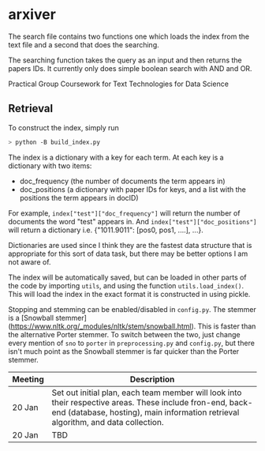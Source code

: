 # arxiver

The search file contains two functions one which loads the index from the text file and a second that does the searching.

The searching function takes the query as an input and then returns the papers IDs. It currently only does simple boolean search with AND and OR.

Practical Group Coursework for Text Technologies for Data Science


## Retrieval

To construct the index, simply run
```bash
> python -B build_index.py
```
The index is a dictionary with a key for each term. At each key is a dictionary with two items:
- doc_frequency (the number of documents the term appears in)
- doc_positions (a dictionary with paper IDs for keys, and a list with the positions the term appears in docID)

For example, `index["test"]["doc_frequency"]` will return the number of documents the word "test" appears in. And `index["test"]["doc_positions"]` will return a dictionary i.e. {"1011.9011": [pos0, pos1, ....], ...}.

Dictionaries are used since I think they are the fastest data structure that is appropriate for this sort of data task, but there may be better options I am not aware of.

The index will be automatically saved, but can be loaded in other parts of the code by importing `utils`, and using the function `utils.load_index()`. This will load the index in the exact format it is constructed in using pickle.

Stopping and stemming can be enabled/disabled in `config.py`. The stemmer is a [Snowball stemmer] (https://www.nltk.org/_modules/nltk/stem/snowball.html). This is faster than the alternative Porter stemmer. To switch between the two, just change every mention of `sno` to `porter` in `preprocessing.py` and `config.py`, but there isn't much point as the Snowball stemmer is far quicker than the Porter stemmer.


| Meeting     | Description |
| ----------- | ----------- |
| 20 Jan      | Set out initial plan, each team member will look into their respective areas. These include fron-end, back-end (database, hosting), main information retrieval algorithm, and data collection. |
| 20 Jan      | TBD        |
